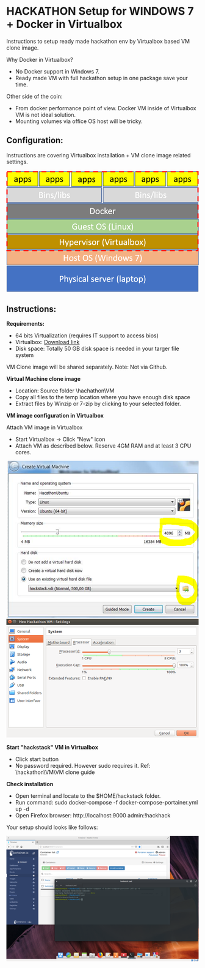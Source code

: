 # HACKATHON Setup for WINDOWS 7 + Docker in Virtualbox

Instructions to setup ready made hackathon env by Virtualbox based VM clone image.  

Why Docker in Virtualbox? 
- No Docker support in Windows 7.
- Ready made VM with full hackathon setup in one package save your time.

Other side of the coin:
- From docker performance point of view. Docker VM inside of Virtualbox VM is not ideal solution.
- Mounting volumes via office OS host will be tricky. 

## Configuration:

Instructions are covering Virtualbox installation + VM clone image related settings.

![VSL Solution](https://github.com/TampereTC/TestContainer-hackathon/blob/master/VM/Picture1.png)

## Instructions:


**Requirements:**
- 64 bits Virtualization (requires IT support to access bios) 
- Virtualbox: [Download link](https://www.virtualbox.org/wiki/Downloads)
- Disk space: Totally 50 GB disk space is needed in your targer file system

VM Clone image will be shared separately. Note: Not via Github.

**Virtual Machine clone image**

- Location: Source folder \hachathon\VM
- Copy all files to the temp location where you have enough disk space
- Extract files by Winzip or 7-zip by clicking to your selected folder.

**VM image configuration in Virtualbox**

Attach VM image in Virtualbox
- Start Virtualbox -> Click "New" icon
- Attach VM as described below. Reserve 4GM RAM and at least 3 CPU cores.

![AttachVM](https://github.com/TampereTC/TestContainer-hackathon/blob/master/VM/VirtualBox%20link%20VM%20image.PNG)
![CPU MEM](https://github.com/TampereTC/TestContainer-hackathon/blob/master/VM/VM%20cpu.png)

**Start "hackstack" VM in Virtualbox**

- Click start button
- No password required. However sudo requires it. Ref: \hackathon\VM\VM clone guide


**Check installation**

- Open terminal and locate to the $HOME/hackstack folder.
- Run command: sudo docker-compose -f docker-compose-portainer.yml up -d
- Open Firefox browser: http://localhost:9000 admin:!hackhack

Your setup should looks like follows:

![Screenshot](https://github.com/TampereTC/TestContainer-hackathon/blob/master/VM/Screenshot%20hackstack%20dashboard.png)


